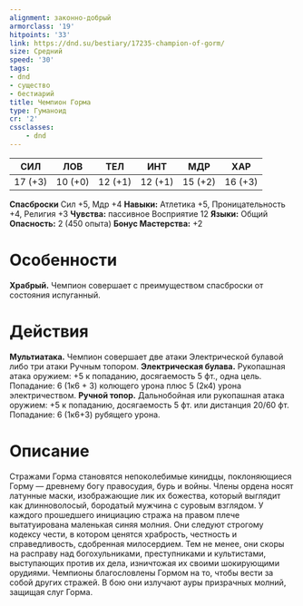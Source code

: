 ```yaml
---
alignment: законно-добрый
armorclass: '19'
hitpoints: '33'
link: https://dnd.su/bestiary/17235-champion-of-gorm/
size: Средний
speed: '30'
tags:
- dnd
- существо
- бестиарий
title: Чемпион Горма
type: Гуманоид
cr: '2'
cssclasses:
    - dnd
---
```



| СИЛ | ЛОВ | ТЕЛ | ИНТ | МДР | ХАР |
|---|---|---|---|---|---|
| 17 (+3) | 10 (+0) | 12 (+1) | 12 (+1) | 15 (+2) | 16 (+3) |
**Спасброски** Сил +5, Мдр +4
**Навыки:** Атлетика +5, Проницательность +4, Религия +3
**Чувства:** пассивное Восприятие 12
**Языки:** Общий
**Опасность:** 2 (450 опыта)
**Бонус Мастерства:** +2


# Особенности
**Храбрый.** Чемпион совершает с преимуществом спасброски от состояния испуганный.


# Действия
**Мультиатака.** Чемпион совершает две атаки Электрической булавой либо три атаки Ручным топором.
**Электрическая булава.** Рукопашная атака оружием: +5 к попаданию, досягаемость 5 фт., одна цель. Попадание: 6 (1к6 + 3) колющего урона плюс 5 (2к4) урона электричеством.
**Ручной топор.** Дальнобойная или рукопашная атака оружием: +5 к попаданию, досягаемость 5 фт. или дистанция 20/60 фт. Попадание: 6 (1к6+3) рубящего урона.


# Описание
Стражами Горма становятся непоколебимые кинидцы, поклоняющиеся Горму — древнему богу правосудия, бурь и войны. Члены ордена носят латунные маски, изображающие лик их божества, который выглядит как длинноволосый, бородатый мужчина с суровым взглядом. У каждого прошедшего инициацию стража на правом плече вытатуирована маленькая синяя молния. Они следуют строгому кодексу чести, в котором ценятся храбрость, честность и справедливость, сдобренная милосердием. Тем не менее, они скоры на расправу над богохульниками, преступниками и культистами, выступающих против их дела, изничтожая их своими шокирующими орудиями.   Чемпионы благословлены Гормом на то, чтобы вести за собой других стражей. В бою они излучают ауры призрачных молний, защищая слуг Горма.